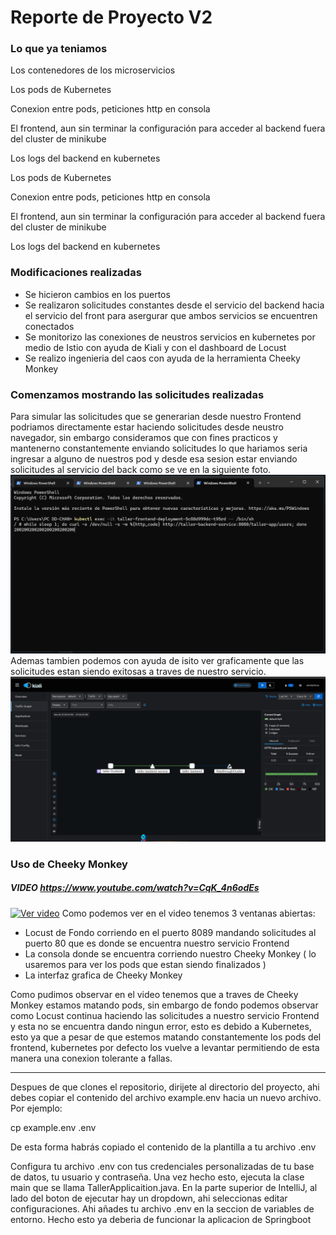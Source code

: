 # Reporte de Proyecto V2

### Lo que ya teniamos

Los contenedores de los microservicios
   
Los pods de Kubernetes 
  
Conexion entre pods, peticiones http en consola 
  
 
 
 
 
 
 
El frontend, aun sin terminar la configuración para acceder al backend fuera del cluster de minikube 
  
 
 
Los logs del backend en kubernetes 
  

Los pods de Kubernetes 
  
Conexion entre pods, peticiones http en consola 
  
 
 
 
 
 
 
El frontend, aun sin terminar la configuración para acceder al backend fuera del cluster de minikube 
  
 
 
Los logs del backend en kubernetes 
  

### Modificaciones realizadas
- Se hicieron cambios en los puertos 
- Se realizaron solicitudes constantes desde el servicio del backend hacia el servicio del front para asergurar que ambos servicios se encuentren conectados
- Se monitorizo las conexiones de neustros servicios en kubernetes por medio de Istio con ayuda de Kiali y con el dashboard de Locust
- Se realizo ingenieria del caos con ayuda de la herramienta Cheeky Monkey

### Comenzamos mostrando las solicitudes realizadas
Para simular las solicitudes que se generarian desde nuestro Frontend podriamos directamente estar haciendo solicitudes desde neustro navegador, sin embargo consideramos que con fines practicos y mantenerno constantemente enviando solicitudes lo que hariamos seria ingresar a alguno de nuestros pod y desde esa sesion estar enviando solicitudes al servicio del back como se ve en la siguiente foto.
![Ejemplo de imagen](scheenshots/consolaRequest.png)
Ademas tambien podemos con ayuda de isito ver graficamente que las solicitudes estan siendo exitosas a traves de nuestro servicio.
![Ejemplo de imagen](scheenshots/IstioKiali.png)


### Uso de Cheeky Monkey
##### VIDEO  https://www.youtube.com/watch?v=CqK_4n6odEs
[![Ver video](https://img.youtube.com/vi/CqK_4n6odEs/maxresdefault.jpg)](https://www.youtube.com/watch?v=CqK_4n6odEs)
Como podemos ver en el video tenemos 3 ventanas abiertas:
- Locust de Fondo corriendo en el puerto 8089 mandando solicitudes al puerto 80 que es donde se encuentra nuestro servicio Frontend
- La consola donde se encuentra corriendo nuestro Cheeky Monkey ( lo usaremos para ver los pods que estan siendo finalizados )
- La interfaz grafica de Cheeky Monkey

Como pudimos observar en el video tenemos que a traves de Cheeky Monkey estamos matando pods, sin embargo de fondo podemos observar como Locust continua haciendo las solicitudes a nuestro servicio Frontend y esta no se encuentra dando ningun error, esto es debido a Kubernetes, esto ya que a pesar de que estemos matando constantemente los pods del frontend, kubernetes por defecto los vuelve a levantar permitiendo de esta manera una conexion tolerante a fallas.


---------------------------------------------------------------------------------------------------------------------------------------------------------------------------------

Despues de que clones el repositorio, dirijete al directorio del proyecto, ahi debes copiar el contenido del archivo example.env hacia un nuevo archivo. Por ejemplo:

cp example.env .env

De esta forma habrás copiado el contenido de la plantilla a tu archivo .env

Configura tu archivo .env con tus credenciales personalizadas de tu base de datos, tu usuario  y contraseña. Una vez hecho esto, ejecuta la clase main que se llama TallerApplicaition.java. En la parte superior de 
IntelliJ, al lado del boton de ejecutar hay un dropdown, ahi seleccionas editar configuraciones. Ahi añades tu archivo .env en la seccion de variables de entorno. Hecho esto ya deberia de funcionar la aplicacion de Springboot
